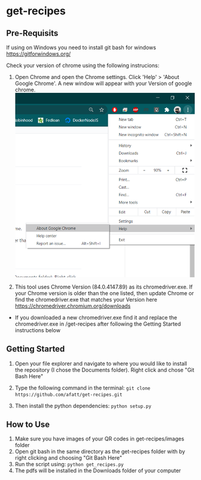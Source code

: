 # get-recipes

## Pre-Requisits

If using on Windows you need to install git bash for windows https://gitforwindows.org/

Check your version of chrome using the following instrucions:

1. Open Chrome and open the Chrome settings. Click 'Help' > 'About Google Chrome'. A new window will appear with your Version of google chrome.
![](https://github.com/afatt/get-recipes/blob/master/google_settings.png)

2. This tool uses Chrome Version (84.0.4147.89) as its chromedriver.exe. If your Chrome version is older than the one listed, then update Chrome or find the chromedriver.exe that matches your Version here https://chromedriver.chromium.org/downloads

  - If you downloaded a new chromedriver.exe find it and replace the chromedriver.exe in /get-recipes after following the Getting Started instructions below

## Getting Started

1. Open your file explorer and navigate to where you would like to install the repository (I chose the Documents folder). Right click and chose "Git Bash Here"

2. Type the following command in the terminal: ```git clone https://github.com/afatt/get-recipes.git```
  
2. Then install the python dependencies: ```python setup.py```

## How to Use

1. Make sure you have images of your QR codes in get-recipes/images folder
2. Open git bash in the same directory as the get-recipes folder with by right clicking and choosing "Git Bash Here"
3. Run the script using: ```python get_recipes.py```
4. The pdfs will be installed in the Downloads folder of your computer
